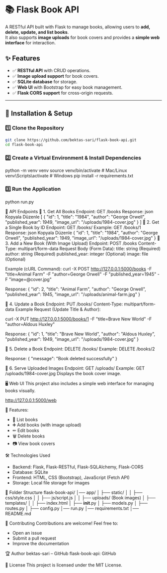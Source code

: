 # 📚 Flask Book API

A RESTful API built with Flask to manage books, allowing users to **add, delete, update, and list books**.  
It also supports **image uploads** for book covers and provides a **simple web interface** for interaction.  

## ✨ Features
- ✅ **RESTful API** with CRUD operations.
- ✅ **Image upload support** for book covers.
- ✅ **SQLite database** for storage.
- ✅ **Web UI** with Bootstrap for easy book management.
- ✅ **Flask CORS support** for cross-origin requests.

---

## 🚀 Installation & Setup

### **1️⃣ Clone the Repository**
```sh
git clone https://github.com/bektas-sari/flask-book-api.git
cd flask-book-api
```
### **2️⃣ Create a Virtual Environment & Install Dependencies**
python -m venv venv
source venv/bin/activate  # Mac/Linux
venv\Scripts\activate      # Windows
pip install -r requirements.txt

### **3️⃣ Run the Application**
python run.py

📌 API Endpoints
🔹 1. Get All Books
Endpoint: GET /books
Response:
json
Kopyala
Düzenle
[
    {
        "id": 1,
        "title": "1984",
        "author": "George Orwell",
        "published_year": 1949,
        "image_url": "/uploads/1984-cover.jpg"
    }
]
🔹 2. Get a Single Book by ID
Endpoint: GET /books/<id>
Example: GET /books/1
Response:
json
Kopyala
Düzenle
{
    "id": 1,
    "title": "1984",
    "author": "George Orwell",
    "published_year": 1949,
    "image_url": "/uploads/1984-cover.jpg"
}
🔹 3. Add a New Book (With Image Upload)
Endpoint: POST /books
Content-Type: multipart/form-data
Request Body (Form Data):
title: string (Required)
author: string (Required)
published_year: integer (Optional)
image: file (Optional)

Example (cURL Command):
curl -X POST http://127.0.0.1:5000/books -F "title=Animal Farm" -F "author=George Orwell" -F "published_year=1945" -F "image=@cover.jpg"

Response:
{
    "id": 2,
    "title": "Animal Farm",
    "author": "George Orwell",
    "published_year": 1945,
    "image_url": "/uploads/animal-farm.jpg"
}

🔹 4. Update a Book
Endpoint: PUT /books/<id>
Content-Type: multipart/form-data
Example Request (Update Title & Author):

curl -X PUT http://127.0.0.1:5000/books/1 -F "title=Brave New World" -F "author=Aldous Huxley"

Response:
{
    "id": 1,
    "title": "Brave New World",
    "author": "Aldous Huxley",
    "published_year": 1949,
    "image_url": "/uploads/1984-cover.jpg"
}

🔹 5. Delete a Book
Endpoint: DELETE /books/<id>
Example: DELETE /books/2

Response:
{
    "message": "Book deleted successfully"
}

🔹 6. Serve Uploaded Images
Endpoint: GET /uploads/<filename>
Example: GET /uploads/1984-cover.jpg
Displays the book cover image.

🖥️ Web UI
This project also includes a simple web interface for managing books visually.

http://127.0.0.1:5000/web

🎨 Features:
* 📄 List books
* ➕ Add books (with image upload)
* ✏ Edit books
* 🗑 Delete books
* 📷 View book covers

🛠️ Technologies Used
* Backend: Flask, Flask-RESTful, Flask-SQLAlchemy, Flask-CORS
* Database: SQLite
* Frontend: HTML, CSS (Bootstrap), JavaScript (Fetch API)
* Storage: Local file storage for images

📌 Folder Structure
flask-book-api/
│── app/
│   ├── static/
│   │   ├── css/style.css
│   │   ├── js/script.js
│   │   ├── uploads/ (Book images)
│   ├── templates/
│   │   ├── index.html
│   ├── __init__.py
│   ├── models.py
│   ├── routes.py
│   ├── config.py
│── run.py
│── requirements.txt
│── README.md

🤝 Contributing
Contributions are welcome! Feel free to:

* Open an issue
* Submit a pull request
* Improve the documentation

🏆 Author
bektas-sari – GitHub
flask-book-api: GitHub

📜 License
This project is licensed under the MIT License.
